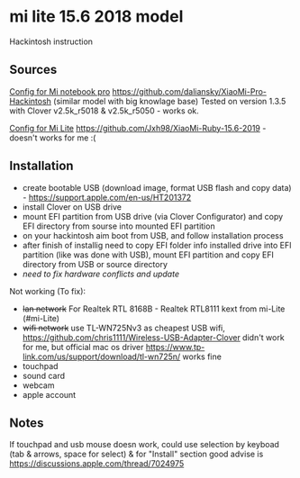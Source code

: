 # mi lite 15.6 2018 model
Hackintosh instruction

## Sources
[Config for Mi notebook pro](#mi-pro) https://github.com/daliansky/XiaoMi-Pro-Hackintosh (similar model with big knowlage base)
Tested on version 1.3.5 with Clover v2.5k_r5018 & v2.5k_r5050 - works ok.

[Config for Mi Lite](#mi-Lite) https://github.com/Jxh98/XiaoMi-Ruby-15.6-2019 - doesn't works for me :(

## Installation
- create bootable USB (download image, format USB flash and copy data) - https://support.apple.com/en-us/HT201372
- install Clover on USB drive
- mount EFI partition from USB drive (via Clover Configurator) and copy EFI directory from sourse into mounted EFI partition
- on your hackintosh aim boot from USB, and follow installation process
- after finish of installig need to copy EFI folder info installed drive into EFI partition (like was done with USB), mount EFI partition and copy EFI directory from USB or source directory
- *need to fix hardware conflicts and update*

Not working (To fix):
- ~~lan network~~ For Realtek RTL 8168B - Realtek RTL8111 kext from mi-Lite (#mi-Lite)
- ~~wifi network~~ use TL-WN725Nv3 as cheapest USB wifi, https://github.com/chris1111/Wireless-USB-Adapter-Clover didn't work for me, but official mac os driver https://www.tp-link.com/us/support/download/tl-wn725n/ works fine
- touchpad
- sound card
- webcam
- apple account


## Notes
If touchpad and usb mouse doesn work, could use selection by keyboad (tab & arrows, space for select) & for "Install" section good advise is https://discussions.apple.com/thread/7024975
